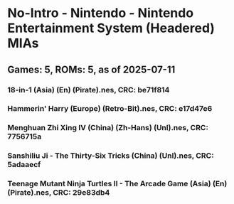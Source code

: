 # No-Intro - Nintendo - Nintendo Entertainment System (Headered) MIAs
## Games: 5, ROMs: 5, as of 2025-07-11

### 18-in-1 (Asia) (En) (Pirate).nes, CRC: be71f814
### Hammerin' Harry (Europe) (Retro-Bit).nes, CRC: e17d47e6
### Menghuan Zhi Xing IV (China) (Zh-Hans) (Unl).nes, CRC: 7756715a
### Sanshiliu Ji - The Thirty-Six Tricks (China) (Unl).nes, CRC: 5adaaecf
### Teenage Mutant Ninja Turtles II - The Arcade Game (Asia) (En) (Pirate).nes, CRC: 29e83db4
